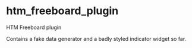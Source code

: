 # htm_freeboard_plugin
HTM Freeboard plugin

Contains a fake data generator and a badly styled indicator widget so far.